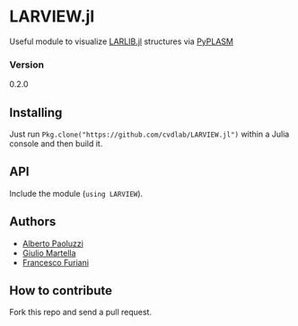 # LARVIEW.jl

Useful module to visualize [LARLIB.jl](https://github.com/cvdlab/LARLIB.jl) structures via [PyPLASM](https://github.com/plasm-language/pyplasm)

### Version
0.2.0

## Installing

Just run `Pkg.clone("https://github.com/cvdlab/LARVIEW.jl")` within a Julia console and then build it.

## API

Include the module (`using LARVIEW`).

## Authors
* [Alberto Paoluzzi](https://github.com/apaoluzzi)
* [Giulio Martella](https://github.com/giuliom95)
* [Francesco Furiani](https://github.com/furio)

## How to contribute

Fork this repo and send a pull request.
